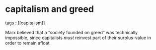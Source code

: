 # capitalism and greed

tags
: [[capitalism]]


Marx believed that a &ldquo;society founded on greed&rdquo; was technically impossible, since capitalists _must_ reinvest part of their surplus-value in order to remain afloat

